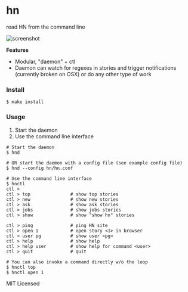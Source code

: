 hn
=========
read HN from the command line

![screenshot](http://i.imgur.com/xxWGfKu.png)

**Features**

* Modular, "daemon" + ctl
* Daemon can watch for regexes in stories and trigger notifications (currently broken on OSX) or do any other type of work

### Install

```shell
$ make install
```

### Usage

1. Start the daemon
2. Use the command line interface

```shell
# Start the daemon
$ hnd

# OR start the daemon with a config file (see example config file)
$ hnd --config hn/hn.conf

# Use the command line interface
$ hnctl
ctl >
ctl > top               # show top stories
ctl > new               # show new stories
ctl > ask               # show ask stories
ctl > jobs              # show jobs stories
ctl > show              # show "show hn" stories

ctl > ping              # ping HN site
ctl > open 1            # open story <1> in browser
ctl > user pg           # show user <pg>
ctl > help              # show help
ctl > help user         # show help for command <user>
ctl > quit              # quit

# You can also invoke a command directly w/o the loop
$ hnctl top
$ hnctl open 1
```

MIT Licensed